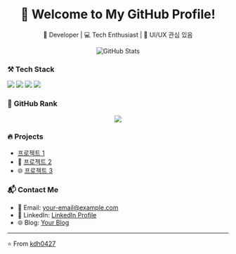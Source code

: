 <!-- 헤더 -->
<h1 align="center">👋 Welcome to My GitHub Profile!</h1>

<!-- 짧은 자기소개 -->
<p align="center">
  🚀 Developer | 💻 Tech Enthusiast | 🎨 UI/UX 관심 있음
</p>

<!-- GitHub 통계 -->
<p align="center">
  <img src="https://github-readme-stats.vercel.app/api?username=kdh0427&show_icons=true&theme=radical" alt="GitHub Stats">
</p>

<!-- 사용 기술 -->
### ⚒️ **Tech Stack**
<p>
  <img src="https://img.shields.io/badge/Java-007396?style=flat-square&logo=java&logoColor=white"/>
  <img src="https://img.shields.io/badge/Android-3DDC84?style=flat-square&logo=android&logoColor=white"/>
  <img src="https://img.shields.io/badge/JavaScript-F7DF1E?style=flat-square&logo=javascript&logoColor=black"/>
  <img src="https://img.shields.io/badge/Git-F05032?style=flat-square&logo=git&logoColor=white"/>
</p>

<!-- 깃허브 랭크 -->
### 🌟 **GitHub Rank**
<p align="center">
  <img src="https://github-profile-trophy.vercel.app/?username=kdh0427&row=1&column=6&theme=darkhub"/>
</p>

<!-- 주요 프로젝트 -->
### 🔥 **Projects**
- [프로젝트 1](https://github.com/GoraniPie/BaptalkSU.git)
- 📱 [프로젝트 2](https://github.com/kdh0427/프로젝트2)
- 🌐 [프로젝트 3](https://github.com/kdh0427/프로젝트3)

<!-- 연락 -->
### 📬 **Contact Me**
- 📧 Email: [your-email@example.com](mailto:your-email@example.com)
- 💼 LinkedIn: [LinkedIn Profile](https://www.linkedin.com/in/your-profile/)
- 🌐 Blog: [Your Blog](https://yourblog.com)

<!-- 마무리 -->
---
⭐️ From [kdh0427](https://github.com/kdh0427)

